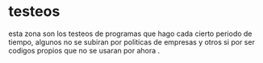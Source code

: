 # testeos
esta zona son los testeos de programas que hago cada cierto periodo de tiempo, algunos no se subiran por politicas de empresas y otros si por ser codigos propios que no se usaran por ahora .
